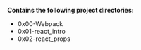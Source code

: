__Contains the following project directories:__  
* 0x00-Webpack  
* 0x01-react_intro  
* 0x02-react_props